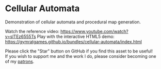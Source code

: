 # Cellular Automata
Demonstration of cellular automata and procedural map generation.

Watch the reference video: https://www.youtube.com/watch?v=slTEz6555Ts
Play with the interactive HTML5 demo: https://gymratgames.github.io/bundles/cellular-automata/index.html

Please click the "Star" button on GitHub if you find this asset to be useful!  
If you wish to support me and the work I do, please consider becoming one of my [patrons](https://www.patreon.com/klaytonkowalski).
